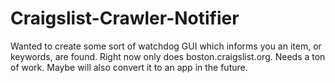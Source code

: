 Craigslist-Crawler-Notifier
===========================
Wanted to create some sort of watchdog GUI which informs you an item, or keywords, are found.
Right now only does boston.craigslist.org.
Needs a ton of work.  Maybe will also convert it to an app in the future.
